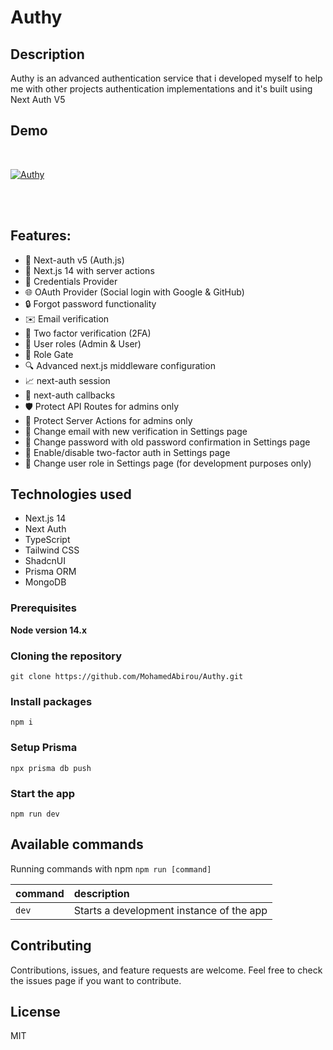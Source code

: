 # Authy

## Description

Authy is an advanced authentication service that i developed myself to help me with other projects authentication implementations and it's built using Next Auth V5
<br />

## Demo
<br />

[![Authy](https://github.com/MohamedAbirou/Authy/assets/109366637/26c0084c-c9f2-4966-ab3a-687c0a636846)](https://authy-zeta.vercel.app/)



<br />
<br />


## Features:

- 🔐 Next-auth v5 (Auth.js)
- 🚀 Next.js 14 with server actions
- 🔑 Credentials Provider
- 🌐 OAuth Provider (Social login with Google & GitHub)
- 🔒 Forgot password functionality
- ✉️ Email verification
- 📱 Two factor verification (2FA)
- 👥 User roles (Admin & User)
- 🚧 Role Gate
- 🔍 Advanced next.js middleware configuration
- 📈 next-auth session
- 🔄 next-auth callbacks
- 🛡️ Protect API Routes for admins only
- 🔐 Protect Server Actions for admins only
- 📧 Change email with new verification in Settings page
- 🔑 Change password with old password confirmation in Settings page
- 🔔 Enable/disable two-factor auth in Settings page
- 🔄 Change user role in Settings page (for development purposes only)

## Technologies used

- Next.js 14
- Next Auth
- TypeScript
- Tailwind CSS
- ShadcnUI
- Prisma ORM
- MongoDB


### Prerequisites

**Node version 14.x**

### Cloning the repository

```shell
git clone https://github.com/MohamedAbirou/Authy.git
```

### Install packages

```shell
npm i
```

### Setup Prisma

```shell
npx prisma db push

```

### Start the app

```shell
npm run dev
```

## Available commands

Running commands with npm `npm run [command]`

| command         | description                              |
| :-------------- | :--------------------------------------- |
| `dev`           | Starts a development instance of the app |

## Contributing

Contributions, issues, and feature requests are welcome. Feel free to check the issues page if you want to contribute.

## License

MIT
